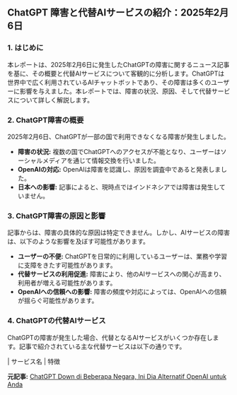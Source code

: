 ## ChatGPT 障害と代替AIサービスの紹介：2025年2月6日

### 1. はじめに

本レポートは、2025年2月6日に発生したChatGPTの障害に関するニュース記事を基に、その概要と代替AIサービスについて客観的に分析します。ChatGPTは世界中で広く利用されているAIチャットボットであり、その障害は多くのユーザーに影響を与えました。本レポートでは、障害の状況、原因、そして代替サービスについて詳しく解説します。

### 2. ChatGPT障害の概要

2025年2月6日、ChatGPTが一部の国で利用できなくなる障害が発生しました。

* **障害の状況:** 複数の国でChatGPTへのアクセスが不能となり、ユーザーはソーシャルメディアを通じて情報交換を行いました。
* **OpenAIの対応:** OpenAIは障害を認識し、原因を調査中であると発表しました。
* **日本への影響:** 記事によると、現時点ではインドネシアでは障害は発生していません。

### 3. ChatGPT障害の原因と影響

記事からは、障害の具体的な原因は特定できません。しかし、AIサービスの障害は、以下のような影響を及ぼす可能性があります。

* **ユーザーの不便:** ChatGPTを日常的に利用しているユーザーは、業務や学習に支障をきたす可能性があります。
* **代替サービスの利用促進:** 障害により、他のAIサービスへの関心が高まり、利用者が増える可能性があります。
* **OpenAIへの信頼への影響:** 障害の頻度や対応によっては、OpenAIへの信頼が揺らぐ可能性があります。

### 4. ChatGPTの代替AIサービス

ChatGPTの障害が発生した場合、代替となるAIサービスがいくつか存在します。記事で紹介されている主な代替サービスは以下の通りです。

| サービス名 | 特徴 

**元記事:** [ChatGPT Down di Beberapa Negara, Ini Dia Alternatif OpenAI untuk Anda](https://momsmoney.kontan.co.id/news/chatgpt-down-di-beberapa-negara-ini-dia-alternatif-openai-untuk-anda-1)